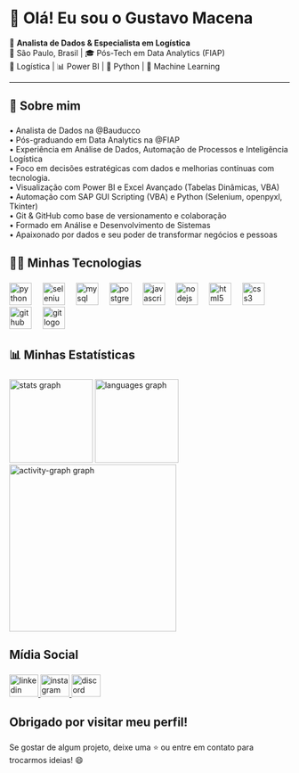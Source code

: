 # 👋 Olá! Eu sou o Gustavo Macena

🎯 **Analista de Dados & Especialista em Logística**  
📍 São Paulo, Brasil | 🎓 Pós-Tech em Data Analytics (FIAP)  
🚚 Logística | 📊 Power BI | 🐍 Python | 🧠 Machine Learning  

---

<h2 align="left">📌 Sobre mim</h2>

###

<p align="left">• Analista de Dados na @Bauducco<br>• Pós-graduando em Data Analytics na @FIAP<br>• Experiência em Análise de Dados, Automação de Processos e Inteligência Logística<br>• Foco em decisões estratégicas com dados e melhorias contínuas com tecnologia.<br>• Visualização com Power BI e Excel Avançado (Tabelas Dinâmicas, VBA)<br>• Automação com SAP GUI Scripting (VBA) e Python (Selenium, openpyxl, Tkinter)<br>• Git & GitHub como base de versionamento e colaboração<br>• Formado em Análise e Desenvolvimento de Sistemas<br>• Apaixonado por dados e seu poder de transformar negócios e pessoas</p>

###

<h2 align="left">👨‍💻 Minhas Tecnologias</h2>

###

<div align="left">
  <img src="https://skillicons.dev/icons?i=py" height="40" alt="python logo"  />
  <img width="12" />
  <img src="https://cdn.jsdelivr.net/gh/devicons/devicon/icons/selenium/selenium-original.svg" height="40" alt="selenium logo"  />
  <img width="12" />
  <img src="https://cdn.jsdelivr.net/gh/devicons/devicon/icons/mysql/mysql-original.svg" height="40" alt="mysql logo"  />
  <img width="12" />
  <img src="https://cdn.jsdelivr.net/gh/devicons/devicon/icons/postgresql/postgresql-original.svg" height="40" alt="postgresql logo"  />
  <img width="12" />
  <img src="https://cdn.jsdelivr.net/gh/devicons/devicon/icons/javascript/javascript-original.svg" height="40" alt="javascript logo"  />
  <img width="12" />
  <img src="https://cdn.jsdelivr.net/gh/devicons/devicon/icons/nodejs/nodejs-original.svg" height="40" alt="nodejs logo"  />
  <img width="12" />
  <img src="https://cdn.jsdelivr.net/gh/devicons/devicon/icons/html5/html5-original.svg" height="40" alt="html5 logo"  />
  <img width="12" />
  <img src="https://cdn.jsdelivr.net/gh/devicons/devicon/icons/css3/css3-original.svg" height="40" alt="css3 logo"  />
  <img width="12" />
  <img src="https://skillicons.dev/icons?i=github" height="40" alt="github logo"  />
  <img width="12" />
  <img src="https://cdn.jsdelivr.net/gh/devicons/devicon/icons/git/git-original.svg" height="40" alt="git logo"  />
</div>

###

<h2 align="left">📊 Minhas Estatísticas</h2>

###

<div align="left">
  <img src="https://github-readme-stats.vercel.app/api?username=gustmacena&hide_title=false&hide_rank=false&show_icons=true&include_all_commits=true&count_private=true&disable_animations=false&theme=dracula&locale=pt-br&hide_border=false&order=1" height="150" alt="stats graph"  />
  <img src="https://github-readme-stats.vercel.app/api/top-langs?username=gustmacena&locale=pt-br&hide_title=false&layout=compact&card_width=320&langs_count=5&theme=dracula&hide_border=false&order=2" height="150" alt="languages graph"  />
  <img src="https://github-readme-activity-graph.vercel.app/graph?username=gustmacena&radius=16&theme=react&area=true&order=5" height="300" alt="activity-graph graph"  />
</div>

###

<h2 align="left">Mídia Social</h2>

###

<div align="left">
  <a href="https://www.linkedin.com/in/gustavo-macena/" target="_blank">
    <img src="https://raw.githubusercontent.com/maurodesouza/profile-readme-generator/master/src/assets/icons/social/linkedin/default.svg" width="52" height="40" alt="linkedin logo"  />
  </a>
  <a href="https://www.instagram.com/gustmacena_?igsh=ZDRlNm9rcndlZjVk&utm_source=qr" target="_blank">
    <img src="https://raw.githubusercontent.com/maurodesouza/profile-readme-generator/master/src/assets/icons/social/instagram/default.svg" width="52" height="40" alt="instagram logo"  />
  </a>
  <a href="https://discord.gg/an2KPT4a" target="_blank">
    <img src="https://raw.githubusercontent.com/maurodesouza/profile-readme-generator/master/src/assets/icons/social/discord/default.svg" width="52" height="40" alt="discord logo"  />
  </a>
</div>

###

<h2 align="left">Obrigado por visitar meu perfil!</h2>

###

<p align="left">Se gostar de algum projeto, deixe uma ⭐ ou entre em contato para trocarmos ideias! 😄</p>

###
